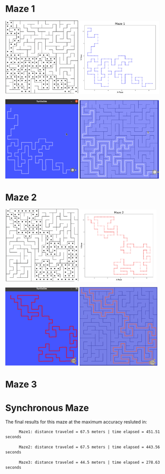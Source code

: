 # Maze 1
<img src = "/Images/Maze_1_Pygame.png" width ="230" /> <img src = "/Images/Maze_1_Plot.png" width ="250" />


<img src = "/Images/Maze_1_Turtlesim.png" width ="230" /> <img src = "/Images/Maze_1_Path.png" width ="250" />



# Maze 2
<img src = "/Images/Maze_2_Pygame.png" width ="230" /> <img src = "/Images/Maze_2_Plot.png" width ="242" />


<img src = "/Images/Maze_2_Turtlesim.png" width ="230" /> <img src = "/Images/Maze_2_Path.png" width ="245" />


# Maze 3

# Synchronous Maze
The final results for this maze at the maximum accuracy resluted in:


          Maze1: distance traveled = 67.5 meters | time elapsed = 451.51 seconds
          
          Maze2: distance traveled = 67.5 meters | time elapsed = 443.56 seconds
          
          Maze3: distance traveled = 44.5 meters | time elapsed = 278.63 seconds
